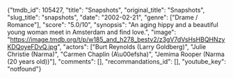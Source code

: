 {"tmdb_id": 105427, "title": "Snapshots", "original_title": "Snapshots", "slug_title": "snapshots", "date": "2002-02-21", "genre": ["Drame / Romance"], "score": "5.0/10", "synopsis": "An aging hippy and a beautiful young woman meet in Amsterdam and find love.", "image": "https://image.tmdb.org/t/p/w185_and_h278_bestv2/z3gV7dVsHsHBQHNzyKDQoyeFDvQ.jpg", "actors": ["Burt Reynolds (Larry Goldberg)", "Julie Christie (Narma)", "Carmen Chaplin (A\u00efsha)", "Jemima Rooper (Narma (20 years old))"], "comments": [], "recommandations_id": [], "youtube_key": "notfound"}